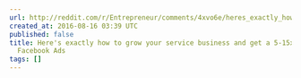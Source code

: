 ```yaml
---
url: http://reddit.com/r/Entrepreneur/comments/4xvo6e/heres_exactly_how_to_grow_your_service_business/
created_at: 2016-08-16 03:39 UTC
published: false
title: Here's exactly how to grow your service business and get a 5-15x return with
  Facebook Ads
tags: []
---
```



